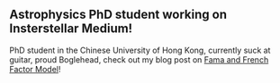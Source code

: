 ## Astrophysics PhD student working on Insterstellar Medium!
PhD student in the Chinese University of Hong Kong,
currently suck at guitar,
proud Boglehead, check out my blog post on [Fama and French Factor Model]([https://website-name.com](https://rickysa007.github.io/FF-Factors/))!
